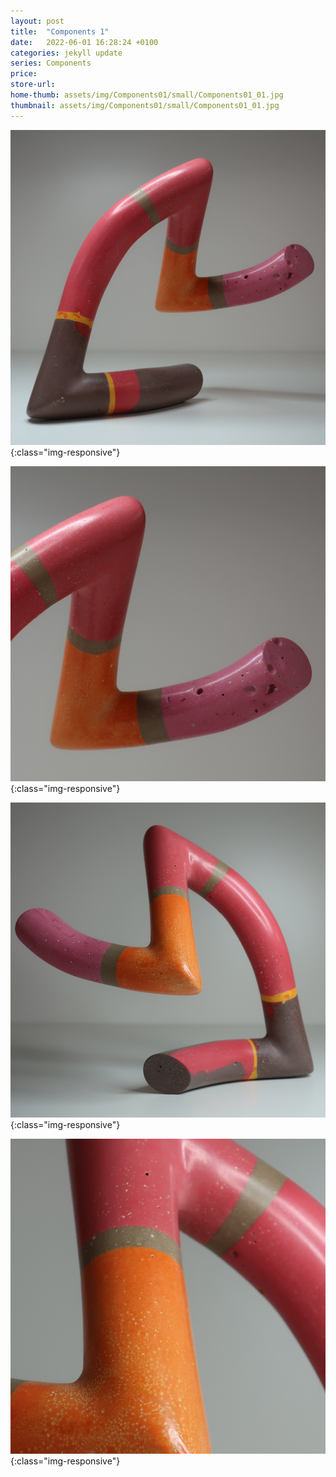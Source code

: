 ```yaml
---
layout: post
title:  "Components 1"
date:   2022-06-01 16:28:24 +0100
categories: jekyll update
series: Components
price:
store-url:
home-thumb: assets/img/Components01/small/Components01_01.jpg
thumbnail: assets/img/Components01/small/Components01_01.jpg
---
```


![Components 1 Sculpture](/assets/img/Components01/Components01_01.jpg){:class="img-responsive"}

![Components 1 Sculpture](/assets/img/Components01/Components01_02.jpg){:class="img-responsive"}

![Components 1 Sculpture](/assets/img/Components01/Components01_03.jpg){:class="img-responsive"}

![Components 1 Sculpture](/assets/img/Components01/Components01_04.jpg){:class="img-responsive"}

